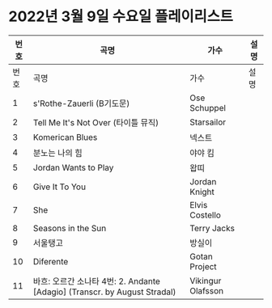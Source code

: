 # 2022년 3월 9일 수요일 플레이리스트

| 번호 | 곡명 | 가수 | 설명 |
|------|------|------|------|
| 번호 | 곡명 | 가수 | 설명 |
| 1 | s'Rothe-Zauerli (B기도문) | Ose Schuppel |  |
| 2 | Tell Me It's Not Over (타이틀 뮤직) | Starsailor |  |
| 3 | Komerican Blues | 넥스트 |  |
| 4 | 분노는 나의 힘 | 야야 킴 |  |
| 5 | Jordan Wants to Play | 왑띠 |  |
| 6 | Give It To You | Jordan Knight |  |
| 7 | She | Elvis Costello |  |
| 8 | Seasons in the Sun | Terry Jacks |  |
| 9 | 서울탱고 | 방실이 |  |
| 10 | Diferente | Gotan Project |  |
| 11 | 바흐: 오르간 소나타 4번: 2. Andante [Adagio] (Transcr. by August Stradal) | Vikingur Olafsson |  |
